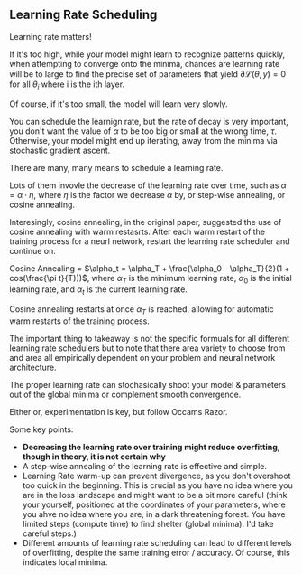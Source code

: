 ## Learning Rate Scheduling

Learning rate matters!

If it's too high, while your model might learn to recognize patterns quickly, when attempting to converge onto the minima, chances are learning rate will be to large to find the precise set of parameters that yield $∂\mathcal{L}(\theta, y) = 0 \text{ for all } \theta_i \text{ where i is the ith layer}$.

Of course, if it's too small, the model will learn very slowly.

You can schedule the learnign rate, but the rate of decay is very important, you don't want the value of $\alpha$ to be too big or small at the wrong time, $\tau$. Otherwise, your model might end up iterating, away from the minima via stochastic gradient ascent.

There are many, many means to schedule a learning rate.

Lots of them invovle the decrease of the learning rate over time, such as $\alpha = \alpha \cdot \eta$, where $\eta$ is the factor we decrease $\alpha$ by, or step-wise annealing, or cosine annealing.

Interesingly, cosine annealing, in the original paper, suggested the use of cosine annealing with warm restasrts. After each warm restart of the training process for a neurl network, restart the learning rate scheduler and continue on.

Cosine Annealing = $\alpha_t = \alpha_T + \frac{\alpha_0 - \alpha_T}{2}(1 + cos(\frac{\pi t}{T}))$, where $\alpha_T$ is the minimum learning rate, $\alpha_0$ is the initial learning rate, and $\alpha_t$ is the current learning rate.

Cosine annealing restarts at once $\alpha_T$ is reached, allowing for automatic warm restarts of the training process.

The important thing to takeaway is not the specific formuals for all different learning rate schedulers but to note that there area variety to choose from and area all empirically dependent on your problem and neural network architecture.

The proper learning rate can stochasically shoot your model & parameters out of the global minima or complement smooth convergence.

Either or, experimentation is key, but follow Occams Razor.

Some key points:

- **Decreasing the learning rate over training might reduce overfitting, though in theory, it is not certain why**
- A step-wise annealing of the learning rate is effective and simple.
- Learning Rate warm-up can prevent divergence, as you don't overshoot too quick in the beginning. This is crucial as you have no idea where you are in the loss landscape and might want to be a bit more careful (think your yourself, positioned at the coordinates of your parameters, where you ahve no idea where you are, in a dark threatening forest. You have limited steps (compute time) to find shelter (global minima). I'd take careful steps.)
- Different amounts of learning rate scheduling can lead to different levels of overfitting, despite the same training error / accuracy. Of course, this indicates local minima.